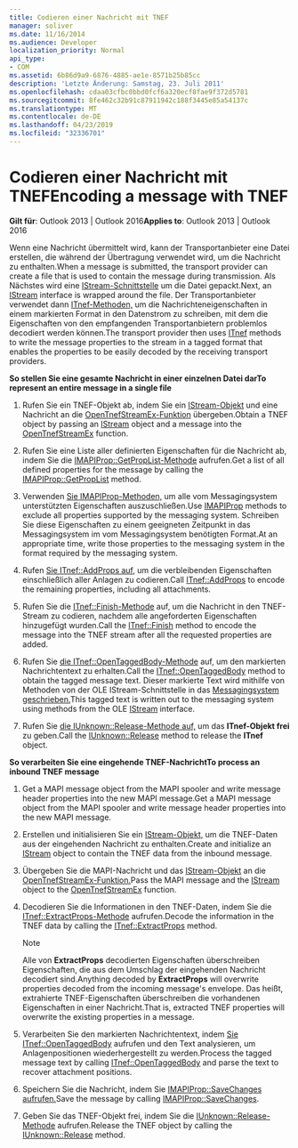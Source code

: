 ```yaml
---
title: Codieren einer Nachricht mit TNEF
manager: soliver
ms.date: 11/16/2014
ms.audience: Developer
localization_priority: Normal
api_type:
- COM
ms.assetid: 6b86d9a9-6876-4885-ae1e-8571b25b85cc
description: 'Letzte Änderung: Samstag, 23. Juli 2011'
ms.openlocfilehash: cdaa03cfbc0bbd0fcf6a320ecf8fae9f372d5781
ms.sourcegitcommit: 8fe462c32b91c87911942c188f3445e85a54137c
ms.translationtype: MT
ms.contentlocale: de-DE
ms.lasthandoff: 04/23/2019
ms.locfileid: "32336701"
---
```

# <a name="encoding-a-message-with-tnef"></a><span data-ttu-id="6abb9-103">Codieren einer Nachricht mit TNEF</span><span class="sxs-lookup"><span data-stu-id="6abb9-103">Encoding a message with TNEF</span></span>

<span data-ttu-id="6abb9-104">**Gilt für**: Outlook 2013 | Outlook 2016</span><span class="sxs-lookup"><span data-stu-id="6abb9-104">**Applies to**: Outlook 2013 | Outlook 2016</span></span> 
  
<span data-ttu-id="6abb9-105">Wenn eine Nachricht übermittelt wird, kann der Transportanbieter eine Datei erstellen, die während der Übertragung verwendet wird, um die Nachricht zu enthalten.</span><span class="sxs-lookup"><span data-stu-id="6abb9-105">When a message is submitted, the transport provider can create a file that is used to contain the message during transmission.</span></span> <span data-ttu-id="6abb9-106">Als Nächstes wird eine [IStream-Schnittstelle](https://msdn.microsoft.com/library/aa380034%28VS.85%29.aspx) um die Datei gepackt.</span><span class="sxs-lookup"><span data-stu-id="6abb9-106">Next, an [IStream](https://msdn.microsoft.com/library/aa380034%28VS.85%29.aspx) interface is wrapped around the file.</span></span> <span data-ttu-id="6abb9-107">Der Transportanbieter verwendet dann [ITnef-Methoden,](itnefiunknown.md) um die Nachrichteneigenschaften in einem markierten Format in den Datenstrom zu schreiben, mit dem die Eigenschaften von den empfangenden Transportanbietern problemlos decodiert werden können.</span><span class="sxs-lookup"><span data-stu-id="6abb9-107">The transport provider then uses [ITnef](itnefiunknown.md) methods to write the message properties to the stream in a tagged format that enables the properties to be easily decoded by the receiving transport providers.</span></span> 
  
<span data-ttu-id="6abb9-108">**So stellen Sie eine gesamte Nachricht in einer einzelnen Datei dar**</span><span class="sxs-lookup"><span data-stu-id="6abb9-108">**To represent an entire message in a single file**</span></span>
  
1. <span data-ttu-id="6abb9-109">Rufen Sie ein TNEF-Objekt ab, indem Sie ein [IStream-Objekt](https://msdn.microsoft.com/library/aa380034%28VS.85%29.aspx) und eine Nachricht an die [OpenTnefStreamEx-Funktion](opentnefstreamex.md) übergeben.</span><span class="sxs-lookup"><span data-stu-id="6abb9-109">Obtain a TNEF object by passing an [IStream](https://msdn.microsoft.com/library/aa380034%28VS.85%29.aspx) object and a message into the [OpenTnefStreamEx](opentnefstreamex.md) function.</span></span> 
    
2. <span data-ttu-id="6abb9-110">Rufen Sie eine Liste aller definierten Eigenschaften für die Nachricht ab, indem Sie die [IMAPIProp::GetPropList-Methode](imapiprop-getproplist.md) aufrufen.</span><span class="sxs-lookup"><span data-stu-id="6abb9-110">Get a list of all defined properties for the message by calling the [IMAPIProp::GetPropList](imapiprop-getproplist.md) method.</span></span> 
    
3. <span data-ttu-id="6abb9-111">Verwenden [Sie IMAPIProp-Methoden,](imapipropiunknown.md) um alle vom Messagingsystem unterstützten Eigenschaften auszuschließen.</span><span class="sxs-lookup"><span data-stu-id="6abb9-111">Use [IMAPIProp](imapipropiunknown.md) methods to exclude all properties supported by the messaging system.</span></span> <span data-ttu-id="6abb9-112">Schreiben Sie diese Eigenschaften zu einem geeigneten Zeitpunkt in das Messagingsystem im vom Messagingsystem benötigten Format.</span><span class="sxs-lookup"><span data-stu-id="6abb9-112">At an appropriate time, write those properties to the messaging system in the format required by the messaging system.</span></span> 
    
4. <span data-ttu-id="6abb9-113">Rufen [Sie ITnef::AddProps auf,](itnef-addprops.md) um die verbleibenden Eigenschaften einschließlich aller Anlagen zu codieren.</span><span class="sxs-lookup"><span data-stu-id="6abb9-113">Call [ITnef::AddProps](itnef-addprops.md) to encode the remaining properties, including all attachments.</span></span> 
    
5. <span data-ttu-id="6abb9-114">Rufen Sie die [ITnef::Finish-Methode](itnef-finish.md) auf, um die Nachricht in den TNEF-Stream zu codieren, nachdem alle angeforderten Eigenschaften hinzugefügt wurden.</span><span class="sxs-lookup"><span data-stu-id="6abb9-114">Call the [ITnef::Finish](itnef-finish.md) method to encode the message into the TNEF stream after all the requested properties are added.</span></span> 
    
6. <span data-ttu-id="6abb9-115">Rufen Sie [die ITnef::OpenTaggedBody-Methode](itnef-opentaggedbody.md) auf, um den markierten Nachrichtentext zu erhalten.</span><span class="sxs-lookup"><span data-stu-id="6abb9-115">Call the [ITnef::OpenTaggedBody](itnef-opentaggedbody.md) method to obtain the tagged message text.</span></span> <span data-ttu-id="6abb9-116">Dieser markierte Text wird mithilfe von Methoden von der OLE IStream-Schnittstelle in das [Messagingsystem geschrieben.](https://msdn.microsoft.com/library/aa380034%28VS.85%29.aspx)</span><span class="sxs-lookup"><span data-stu-id="6abb9-116">This tagged text is written out to the messaging system using methods from the OLE [IStream](https://msdn.microsoft.com/library/aa380034%28VS.85%29.aspx) interface.</span></span> 
    
7. <span data-ttu-id="6abb9-117">Rufen Sie [die IUnknown::Release-Methode auf,](https://msdn.microsoft.com/library/ms682317%28VS.85%29.aspx) um das **ITnef-Objekt frei** zu geben.</span><span class="sxs-lookup"><span data-stu-id="6abb9-117">Call the [IUnknown::Release](https://msdn.microsoft.com/library/ms682317%28VS.85%29.aspx) method to release the **ITnef** object.</span></span> 
    
<span data-ttu-id="6abb9-118">**So verarbeiten Sie eine eingehende TNEF-Nachricht**</span><span class="sxs-lookup"><span data-stu-id="6abb9-118">**To process an inbound TNEF message**</span></span>
  
1. <span data-ttu-id="6abb9-119">Get a MAPI message object from the MAPI spooler and write message header properties into the new MAPI message.</span><span class="sxs-lookup"><span data-stu-id="6abb9-119">Get a MAPI message object from the MAPI spooler and write message header properties into the new MAPI message.</span></span>
    
2. <span data-ttu-id="6abb9-120">Erstellen und initialisieren Sie ein [IStream-Objekt,](https://msdn.microsoft.com/library/aa380034%28VS.85%29.aspx) um die TNEF-Daten aus der eingehenden Nachricht zu enthalten.</span><span class="sxs-lookup"><span data-stu-id="6abb9-120">Create and initialize an [IStream](https://msdn.microsoft.com/library/aa380034%28VS.85%29.aspx) object to contain the TNEF data from the inbound message.</span></span> 
    
3. <span data-ttu-id="6abb9-121">Übergeben Sie die MAPI-Nachricht und das [IStream-Objekt](https://msdn.microsoft.com/library/aa380034%28VS.85%29.aspx) an die [OpenTnefStreamEx-Funktion.](opentnefstreamex.md)</span><span class="sxs-lookup"><span data-stu-id="6abb9-121">Pass the MAPI message and the [IStream](https://msdn.microsoft.com/library/aa380034%28VS.85%29.aspx) object to the [OpenTnefStreamEx](opentnefstreamex.md) function.</span></span> 
    
4. <span data-ttu-id="6abb9-122">Decodieren Sie die Informationen in den TNEF-Daten, indem Sie die [ITnef::ExtractProps-Methode](itnef-extractprops.md) aufrufen.</span><span class="sxs-lookup"><span data-stu-id="6abb9-122">Decode the information in the TNEF data by calling the [ITnef::ExtractProps](itnef-extractprops.md) method.</span></span> 
    
   > [!NOTE]
   > <span data-ttu-id="6abb9-123">Alle von **ExtractProps** decodierten Eigenschaften überschreiben Eigenschaften, die aus dem Umschlag der eingehenden Nachricht decodiert sind.</span><span class="sxs-lookup"><span data-stu-id="6abb9-123">Anything decoded by **ExtractProps** will overwrite properties decoded from the incoming message's envelope.</span></span> <span data-ttu-id="6abb9-124">Das heißt, extrahierte TNEF-Eigenschaften überschreiben die vorhandenen Eigenschaften in einer Nachricht.</span><span class="sxs-lookup"><span data-stu-id="6abb9-124">That is, extracted TNEF properties will overwrite the existing properties in a message.</span></span> 
  
5. <span data-ttu-id="6abb9-125">Verarbeiten Sie den markierten Nachrichtentext, indem [Sie ITnef::OpenTaggedBody](itnef-opentaggedbody.md) aufrufen und den Text analysieren, um Anlagenpositionen wiederhergestellt zu werden.</span><span class="sxs-lookup"><span data-stu-id="6abb9-125">Process the tagged message text by calling [ITnef::OpenTaggedBody](itnef-opentaggedbody.md) and parse the text to recover attachment positions.</span></span> 
    
6. <span data-ttu-id="6abb9-126">Speichern Sie die Nachricht, indem Sie [IMAPIProp::SaveChanges aufrufen.](imapiprop-savechanges.md)</span><span class="sxs-lookup"><span data-stu-id="6abb9-126">Save the message by calling [IMAPIProp::SaveChanges](imapiprop-savechanges.md).</span></span>
    
7. <span data-ttu-id="6abb9-127">Geben Sie das TNEF-Objekt frei, indem Sie die [IUnknown::Release-Methode](https://msdn.microsoft.com/library/ms682317%28VS.85%29.aspx) aufrufen.</span><span class="sxs-lookup"><span data-stu-id="6abb9-127">Release the TNEF object by calling the [IUnknown::Release](https://msdn.microsoft.com/library/ms682317%28VS.85%29.aspx) method.</span></span> 
    

